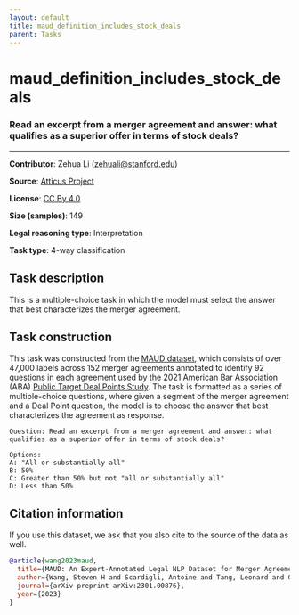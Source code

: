 ```yaml
---
layout: default
title: maud_definition_includes_stock_deals
parent: Tasks
---
```

# maud_definition_includes_stock_deals 

### Read an excerpt from a merger agreement and answer: what qualifies as a superior offer in terms of stock deals?
---
**Contributor**: Zehua Li (zehuali@stanford.edu)

**Source**: [Atticus Project](https://www.atticusprojectai.org/maud)

**License**: [CC By 4.0](https://creativecommons.org/licenses/by/4.0/)

**Size (samples)**: 149

**Legal reasoning type**: Interpretation

**Task type**: 4-way classification

## Task description

This is a multiple-choice task in which the model must select the answer that best characterizes the merger agreement.

## Task construction

This task was constructed from the [MAUD dataset](https://www.atticusprojectai.org/maud), which consists of over 47,000 labels across 152 merger agreements annotated to identify 92 questions in each agreement used by the 2021 American Bar Association (ABA) [Public Target Deal Points Study](https://www.americanbar.org/groups/business_law/committees/ma/deal_points/). The task is formatted as a series of multiple-choice questions, where given a segment of the merger agreement and a Deal Point question, the model is to choose the answer that best characterizes the agreement as response.

```text
Question: Read an excerpt from a merger agreement and answer: what qualifies as a superior offer in terms of stock deals?
```

```text
Options:
A: "All or substantially all"
B: 50%
C: Greater than 50% but not "all or substantially all"
D: Less than 50%
```

## Citation information
If you use this dataset, we ask that you also cite to the source of the data as well.

```bib
@article{wang2023maud,
  title={MAUD: An Expert-Annotated Legal NLP Dataset for Merger Agreement Understanding},
  author={Wang, Steven H and Scardigli, Antoine and Tang, Leonard and Chen, Wei and Levkin, Dimitry and Chen, Anya and Ball, Spencer and Woodside, Thomas and Zhang, Oliver and Hendrycks, Dan},
  journal={arXiv preprint arXiv:2301.00876},
  year={2023}
}
```

